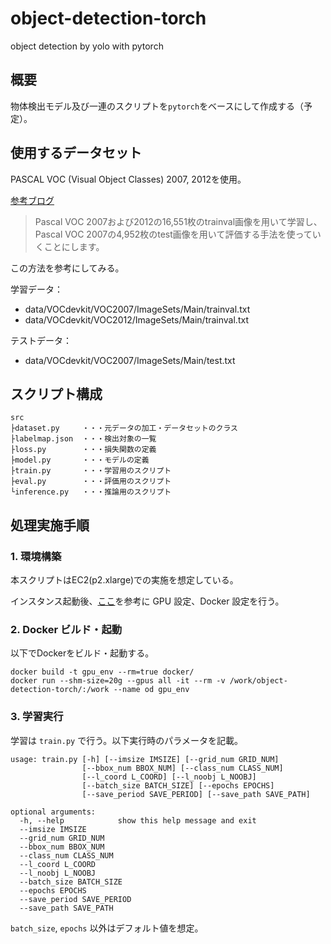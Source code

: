 # object-detection-torch
object detection by yolo with pytorch

## 概要
物体検出モデル及び一連のスクリプトを`pytorch`をベースにして作成する（予定）。

## 使用するデータセット
PASCAL VOC (Visual Object Classes) 2007, 2012を使用。

[参考ブログ](https://www.sigfoss.com/developer_blog/detail?actual_object_id=247)
> Pascal VOC 2007および2012の16,551枚のtrainval画像を用いて学習し、Pascal VOC 2007の4,952枚のtest画像を用いて評価する手法を使っていくことにします。

この方法を参考にしてみる。

学習データ：
- data/VOCdevkit/VOC2007/ImageSets/Main/trainval.txt
- data/VOCdevkit/VOC2012/ImageSets/Main/trainval.txt

テストデータ：
- data/VOCdevkit/VOC2007/ImageSets/Main/test.txt

## スクリプト構成
```
src
├dataset.py     ・・・元データの加工・データセットのクラス
├labelmap.json  ・・・検出対象の一覧
├loss.py        ・・・損失関数の定義
├model.py       ・・・モデルの定義
├train.py       ・・・学習用のスクリプト
├eval.py        ・・・評価用のスクリプト
└inference.py   ・・・推論用のスクリプト
```

## 処理実施手順
### 1. 環境構築
本スクリプトはEC2(p2.xlarge)での実施を想定している。

インスタンス起動後、[ここ](https://github.com/rs1004/semantic-segmentation-tf2/blob/master/setup.md)を参考に GPU 設定、Docker 設定を行う。

### 2. Docker ビルド・起動
以下でDockerをビルド・起動する。
```
docker build -t gpu_env --rm=true docker/
docker run --shm-size=20g --gpus all -it --rm -v /work/object-detection-torch/:/work --name od gpu_env
```

### 3. 学習実行
学習は `train.py` で行う。以下実行時のパラメータを記載。
```
usage: train.py [-h] [--imsize IMSIZE] [--grid_num GRID_NUM]
                [--bbox_num BBOX_NUM] [--class_num CLASS_NUM]
                [--l_coord L_COORD] [--l_noobj L_NOOBJ]
                [--batch_size BATCH_SIZE] [--epochs EPOCHS]
                [--save_period SAVE_PERIOD] [--save_path SAVE_PATH]

optional arguments:
  -h, --help            show this help message and exit
  --imsize IMSIZE
  --grid_num GRID_NUM
  --bbox_num BBOX_NUM
  --class_num CLASS_NUM
  --l_coord L_COORD
  --l_noobj L_NOOBJ
  --batch_size BATCH_SIZE
  --epochs EPOCHS
  --save_period SAVE_PERIOD
  --save_path SAVE_PATH
```
`batch_size`, `epochs` 以外はデフォルト値を想定。
